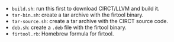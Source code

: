 * `build.sh`: run this first to download CIRCT/LLVM and build it.
* `tar-bin.sh`: create a tar archive with the firtool binary.
* `tar-source.sh`: create a tar archive with the CIRCT source code.
* `deb.sh`: create a `.deb` file with the firtool binary.
* `firtool.rb`: Homebrew formula for firtool.
